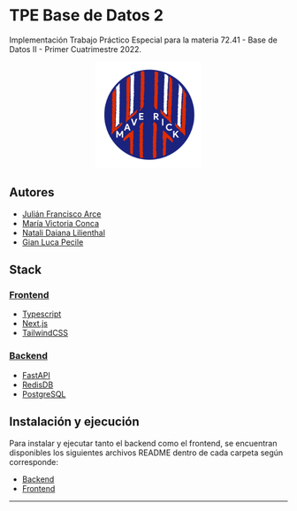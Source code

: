 # TPE Base de Datos 2

Implementación Trabajo Práctico Especial para la materia 72.41 - Base de Datos II - Primer Cuatrimestre 2022.

<div align='center'>
    <img src='/frontend/public/android-chrome-192x192.png' alt='Maverick-logo'/>
</div>

## Autores

* [Julián Francisco Arce](https://github.com/JuArce)
* [María Victoria Conca](https://github.com/MickyConca)
* [Natali Daiana Lilienthal](https://github.com/Natu17)
* [Gian Luca Pecile](https://github.com/glpecile)

## Stack
### [Frontend](/frontend)

* [Typescript](https://www.typescriptlang.org/)
* [Next.js](https://nextjs.org/)
* [TailwindCSS](https://tailwindcss.com/docs/installation)

### [Backend](/backend)

* [FastAPI](https://fastapi.tiangolo.com/)
* [RedisDB](https://redis.io/)
* [PostgreSQL](https://www.postgresql.org/)

## Instalación y ejecución
Para instalar y ejecutar tanto el backend como el frontend, se encuentran disponibles los siguientes archivos README dentro 
de cada carpeta según corresponde:
* [Backend](/backend/README.md)
* [Frontend](/frontend/README.md)
---
